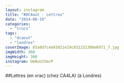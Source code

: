 ```yaml
---
layout: instagram
title: "#DCAout - Lettres"
date: "2014-08-19"
categories: 
  - "trucs"
tags: 
  - "dcaout"
  - "londres"
coverImage: 83a8d7c4e93d11e19c031231380e6971_7.jpg
imgWidth: 360
imgHeight: 360
instagram: OeNuUJSmcP
---
```


##Lettres (en vrac) (chez CA4LA) (à Londres)
